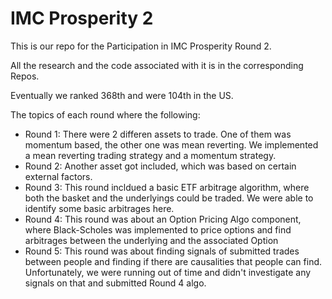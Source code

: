 # IMC Prosperity 2

This is our repo for the Participation in IMC Prosperity Round 2.

All the research and the code associated with it is in the corresponding Repos.

Eventually we ranked 368th and were 104th in the US.

The topics of each round where the following:

* Round 1: There were 2 differen assets to trade. One of them was momentum based, the other one was mean reverting. We implemented a mean reverting trading strategy and a momentum strategy.
* Round 2: Another asset got included, which was based on certain external factors.
* Round 3: This round incldued a basic ETF arbitrage algorithm, where both the basket and the underlyings could be traded. We  were able to identify some basic arbitrages here.
* Round 4: This round was about an Option Pricing Algo component, where Black-Scholes was implemented to price options and find arbitrages between the underlying and the associated Option
* Round 5: This round was about finding signals of submitted trades between people and finding if there are causalities that people can find. Unfortunately, we were running out of time and didn't investigate any signals on that and submitted Round 4 algo.
